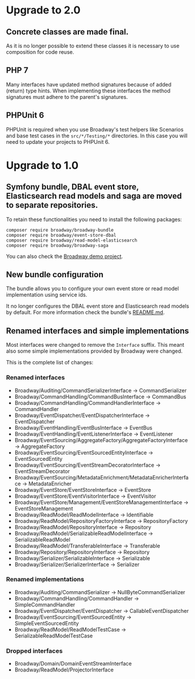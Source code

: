 # Upgrade to 2.0

## Concrete classes are made final.

As it is no longer possible to extend these classes it is necessary to use composition for code reuse.

## PHP 7

Many interfaces have updated method signatures because of added (return) type hints. When implementing
these interfaces the method signatures must adhere to the parent's signatures.

## PHPUnit 6
PHPUnit is required when you use Broadway's test helpers like Scenarios and base test cases in
the `src/*/Testing/*` directories. In this case you will need to update your projects to PHPUnit 6.

# Upgrade to 1.0

## Symfony bundle, DBAL event store, Elasticsearch read models and saga are moved to separate repositories.

To retain these functionalities you need to install the following packages:

```
composer require broadway/broadway-bundle
composer require broadway/event-store-dbal
composer require broadway/read-model-elasticsearch
composer require broadway/broadway-saga
```

You can also check the [Broadway demo project](https://github.com/broadway/broadway-demo). 

## New bundle configuration

The bundle allows you to configure your own event store or read model 
implementation using service ids. 

It no longer configures the DBAL event store and Elasticsearch read models 
by default. For more information check the bundle's [README.md](https://github.com/broadway/broadway-bundle/blob/master/README.md).  

## Renamed interfaces and simple implementations

Most interfaces were changed to remove the `Interface` suffix. This meant
also some simple implementations provided by Broadway were changed.

This is the complete list of changes:

### Renamed interfaces

* Broadway/Auditing/CommandSerializerInterface -> CommandSerializer
* Broadway/CommandHandling/CommandBusInterface -> CommandBus
* Broadway/CommandHandling/CommandHandlerInterface -> CommandHandler
* Broadway/EventDispatcher/EventDispatcherInterface -> EventDispatcher
* Broadway/EventHandling/EventBusInterface -> EventBus
* Broadway/EventHandling/EventListenerInterface -> EventListener
* Broadway/EventSourcing/AggregateFactory/AggregateFactoryInterface -> AggregateFactory
* Broadway/EventSourcing/EventSourcedEntityInterface -> EventSourcedEntity
* Broadway/EventSourcing/EventStreamDecoratorInterface -> EventStreamDecorator
* Broadway/EventSourcing/MetadataEnrichment/MetadataEnricherInterface -> MetadataEnricher
* Broadway/EventStore/EventStoreInterface -> EventStore
* Broadway/EventStore/EventVisitorInterface -> EventVisitor
* Broadway/EventStore/Management/EventStoreManagementInterface -> EventStoreManagement
* Broadway/ReadModel/ReadModelInterface -> Identifiable
* Broadway/ReadModel/RepositoryFactoryInterface -> RepositoryFactory
* Broadway/ReadModel/RepositoryInterface -> Repository
* Broadway/ReadModel/SerializableReadModelInterface -> SerializableReadModel
* Broadway/ReadModel/TransferableInterface -> Transferable
* Broadway/Repository/RepositoryInterface -> Repository
* Broadway/Serializer/SerializableInterface -> Serializable
* Broadway/Serializer/SerializerInterface -> Serializer

### Renamed implementations

* Broadway/Auditing/CommandSerializer -> NullByteCommandSerializer
* Broadway/CommandHandling/CommandHandler -> SimpleCommandHandler
* Broadway/EventDispatcher/EventDispatcher -> CallableEventDispatcher
* Broadway/EventSourcing/EventSourcedEntity -> SimpleEventSourcedEntity
* Broadway/ReadModel/ReadModelTestCase -> SerializableReadModelTestCase

### Dropped interfaces
* Broadway/Domain/DomainEventStreamInterface
* Broadway/ReadModel/ProjectorInterface
